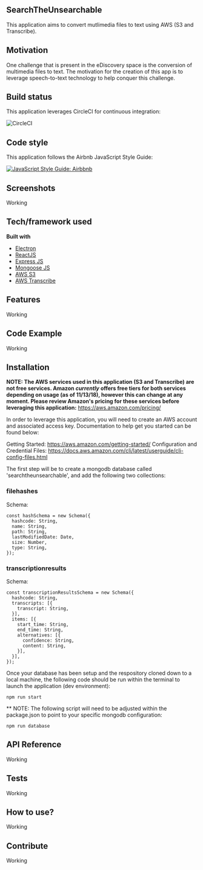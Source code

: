 ## SearchTheUnsearchable
This application aims to convert mutlimedia files to text using AWS (S3 and Transcribe). 

## Motivation
One challenge that is present in the eDiscovery space is the conversion of multimedia files to text. The motivation for the creation of this app is to leverage speech-to-text technology to help conquer this challenge. 

## Build status
This application leverages CircleCI for continuous integration:

![CircleCI](https://circleci.com/gh/cdl08001/SearchTheUnsearchable/tree/master.svg?style=svg)

## Code style
This application follows the Airbnb JavaScript Style Guide:

[![JavaScript Style Guide: Airbbnb](https://img.shields.io/badge/code%20style-airbnb-brightgreen.svg)](https://github.com/airbnb/javascript)
 
## Screenshots
Working

## Tech/framework used
<b>Built with</b>
- [Electron](https://electron.atom.io)
- [ReactJS](https://reactjs.org/)
- [Express JS](https://expressjs.com/)
- [Mongoose JS](https://mongoosejs.com/)
- [AWS S3](https://aws.amazon.com/s3/)
- [AWS Transcribe](https://aws.amazon.com/transcribe/)

## Features
Working

## Code Example
Working

## Installation
**NOTE: The AWS services used in this application (S3 and Transcribe) are not free services. Amazon _currently_ offers free tiers for both services depending on usage (as of 11/13/18), however this can change at any moment. Please review Amazon's pricing for these services before leveraging this application:** https://aws.amazon.com/pricing/

In order to leverage this application, you will need to create an AWS account and associated access key. Documentation to help get you started can be found below: 

Getting Started: https://aws.amazon.com/getting-started/
Configuration and Credential Files: https://docs.aws.amazon.com/cli/latest/userguide/cli-config-files.html

The first step will be to create a mongodb database called 'searchtheunsearchable', and add the following two collections: 

### filehashes
Schema: 
```
const hashSchema = new Schema({
  hashcode: String,
  name: String,
  path: String,
  lastModifiedDate: Date,
  size: Number,
  type: String,
});
```

### transcriptionresults
Schema:
```
const transcriptionResultsSchema = new Schema({
  hashcode: String,
  transcripts: [{
    transcript: String,
  }],
  items: [{
    start_time: String,
    end_time: String,
    alternatives: [{
      confidence: String,
      content: String,
    }],
  }],
});
```

Once your database has been setup and the respository cloned down to a local machine, the following code should be run within the terminal to launch the application (dev environment): 

`npm run start`

** NOTE: The following script will need to be adjusted within the package.json to point to your specific mongodb configuration: 

`npm run database`


## API Reference

Working

## Tests

Working

## How to use?

Working

## Contribute

Working

